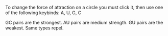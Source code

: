 
To change the force of attraction on a circle you must click it, then use one of the following keybinds: A, U, G, C

GC pairs are the strongest.
AU pairs are medium strength.
GU pairs are the weakest.
Same types repel.

